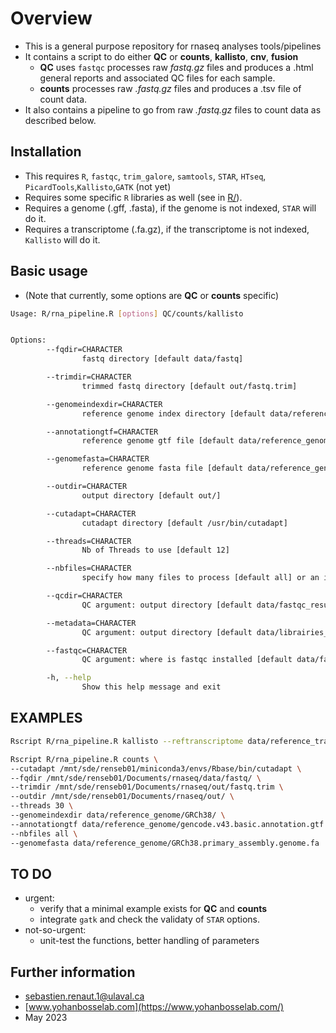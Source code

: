# Overview
 * This is a general purpose repository for rnaseq analyses tools/pipelines
 * It contains a script to do either **QC** or **counts**, **kallisto**, **cnv**, **fusion**
   * **QC** uses `fastqc` processes raw *fastq.gz* files and produces a .html general reports and associated QC files for each sample.
   * **counts** processes raw *.fastq.gz* files and produces a .tsv file of count data.
 * It also contains a pipeline to go from raw *.fastq.gz* files to count data as described below.


## Installation
  * This requires `R`, `fastqc`, `trim_galore`, `samtools`, `STAR`, `HTseq`, `PicardTools`,`Kallisto`,`GATK` (not yet)
  * Requires some specific `R` libraries as well (see in [R/](R/)).
  * Requires a genome (.gff, .fasta), if the genome is not indexed, `STAR` will do it.
  * Requires a transcriptome (.fa.gz), if the transcriptome is not indexed, `Kallisto` will do it.


## Basic usage
  * (Note that currently, some options are **QC** or **counts** specific)
``` bash
Usage: R/rna_pipeline.R [options] QC/counts/kallisto


Options:
        --fqdir=CHARACTER
                fastq directory [default data/fastq]

        --trimdir=CHARACTER
                trimmed fastq directory [default out/fastq.trim]

        --genomeindexdir=CHARACTER
                reference genome index directory [default data/reference_genome/chr1_small_index]

        --annotationgtf=CHARACTER
                reference genome gtf file [default data/reference_genome/gencode.v43.primary_assembly.annotation_small.gtf]

        --genomefasta=CHARACTER
                reference genome fasta file [default data/reference_genome/chr1_small.fa]

        --outdir=CHARACTER
                output directory [default out/]

        --cutadapt=CHARACTER
                cutadapt directory [default /usr/bin/cutadapt]

        --threads=CHARACTER
                Nb of Threads to use [default 12]

        --nbfiles=CHARACTER
                specify how many files to process [default all] or an integer or two integers seperated by a comma (e.g. 2,4)

        --qcdir=CHARACTER
                QC argument: output directory [default data/fastqc_results]

        --metadata=CHARACTER
                QC argument: output directory [default data/librairies_1_a_70_et_RIN.xlsx]

        --fastqc=CHARACTER
                QC argument: where is fastqc installed [default data/fastqc]

        -h, --help
                Show this help message and exit

```

## EXAMPLES
``` bash
Rscript R/rna_pipeline.R kallisto --reftranscriptome data/reference_transcriptome/chr1.fasta.gz --quantdir out/kallisto --trimdir out/fastq.trim

Rscript R/rna_pipeline.R counts \
--cutadapt /mnt/sde/renseb01/miniconda3/envs/Rbase/bin/cutadapt \
--fqdir /mnt/sde/renseb01/Documents/rnaseq/data/fastq/ \
--trimdir /mnt/sde/renseb01/Documents/rnaseq/out/fastq.trim \
--outdir /mnt/sde/renseb01/Documents/rnaseq/out/ \
--threads 30 \
--genomeindexdir data/reference_genome/GRCh38/ \
--annotationgtf data/reference_genome/gencode.v43.basic.annotation.gtf \
--nbfiles all \
--genomefasta data/reference_genome/GRCh38.primary_assembly.genome.fa

```
## TO DO 
  * urgent:
    * verify that a minimal example exists for **QC** and **counts**
    * integrate `gatk` and check the validaty of `STAR` options.
  * not-so-urgent:
    * unit-test the functions, better handling of parameters

    

## Further information
  * sebastien.renaut.1@ulaval.ca
  * [www.yohanbosselab.com](https://www.yohanbosselab.com/)
  * May 2023

